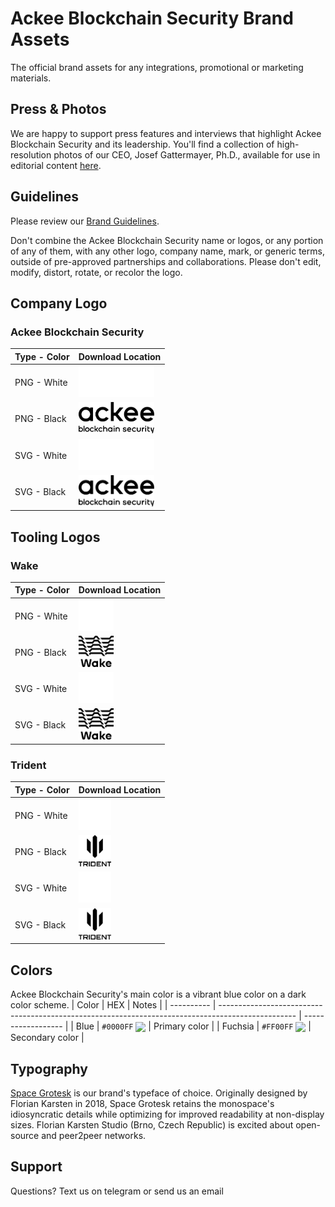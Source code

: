 # Ackee Blockchain Security Brand Assets

The official brand assets for any integrations, promotional or marketing materials.

## Press & Photos
We are happy to support press features and interviews that highlight Ackee Blockchain Security and its leadership. You'll find a collection of high-resolution photos of our CEO, Josef Gattermayer, Ph.D., available for use in editorial content [here](https://github.com/Ackee-Blockchain/brand/blob/master/photo/photo.md).

## Guidelines
Please review our [Brand Guidelines](https://github.com/Ackee-Blockchain/brand/blob/master/Ackee%20Blockchain%20Security%20Brand%20Guidelines%20Version%202.0.pdf). 

Don't combine the Ackee Blockchain Security name or logos, or any portion of any of them, with any other logo, company name, mark, or generic terms, outside of pre-approved partnerships and collaborations. Please don't edit, modify, distort, rotate, or recolor the logo. 

## Company Logo

### Ackee Blockchain Security
| Type - Color           | Download Location | 
| --------------- | --------------------------------- |
| PNG - White| <img src="logo/ackee/png/AckeeLogoWhite.png" alt="logo" height="50"/> |
| PNG - Black | <img src="logo/ackee/png/AckeeLogoBlack.png" alt="logo" height="50"/> |
| SVG - White | <img src="logo/ackee/svg/AckeeLogoWhite.svg" alt="logo" height="50"/> |
| SVG - Black | <img src="logo/ackee/svg/AckeeLogoBlack.svg" alt="logo" height="50"/> |

## Tooling Logos

### Wake
| Type - Color           | Download Location | 
| --------------- | --------------------------------- |
| PNG - White | <img src="logo/wake/png/WakeLogoWhite.png" alt="logo" height="50"/> |
| PNG - Black | <img src="logo/wake/png/WakeLogoBlack.png" alt="logo" height="50"/> |
| SVG - White | <img src="logo/wake/svg/WakeLogoWhite.svg" alt="logo" height="50"/> |
| SVG - Black | <img src="logo/wake/svg/WakeLogoBlack.svg" alt="logo" height="50"/> |


### Trident
| Type - Color           | Download Location | 
| --------------- | --------------------------------- |
| PNG - White | <img src="logo/trident/png/TridentLogoWhite.png" alt="logo" height="50"/> |
| PNG - Black | <img src="logo/trident/png/TridentLogoBlack.png" alt="logo" height="50"/> |
| SVG - White | <img src="logo/trident/svg/TridentLogoWhite.svg" alt="logo" height="50"/> |
| SVG - Black | <img src="logo/trident/svg/TridentLogoBlack.svg" alt="logo" height="50"/> |


## Colors

Ackee Blockchain Security's main color is a vibrant blue color on a dark color scheme. 
| Color      | HEX                                                                                               | Notes              |
| ---------- | ------------------------------------------------------------------------------------------------- | ------------------ |
| Blue | `#0000FF` <img valign='middle' src='https://readme-swatches.vercel.app/0000FF?style=circle&b=0'/> | Primary color                   |
| Fuchsia  | `#FF00FF` <img valign='middle' src='https://readme-swatches.vercel.app/FF00FF?style=circle&b=0'/> | Secondary color  |


## Typography

[Space Grotesk](https://floriankarsten.github.io/space-grotesk/) is our brand's typeface of choice.  Originally designed by Florian Karsten in 2018, Space Grotesk retains the monospace's idiosyncratic details while optimizing for improved readability at non-display sizes. Florian Karsten Studio (Brno, Czech Republic) is excited about open-source and peer2peer networks.

## Support

Questions? Text us on telegram or send us an email
